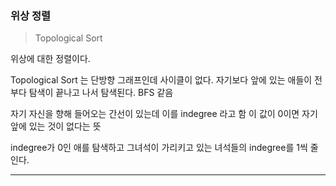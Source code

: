 ### 위상 정렬

> Topological Sort

위상에 대한 정렬이다.

Topological Sort 는 단방향 그래프인데 사이클이 없다.
자기보다 앞에 있는 애들이 전부다 탐색이 끝나고 나서 탐색된다.
BFS 같음

자기 자신을 향해 들어오는 간선이 있는데 이를 indegree 라고 함
이 값이 0이면 자기 앞에 있는 것이 없다는 뜻

indegree가 0인 애를 탐색하고
그녀석이 가리키고 있는 녀석들의 indegree를 1씩 줄인다.

---

